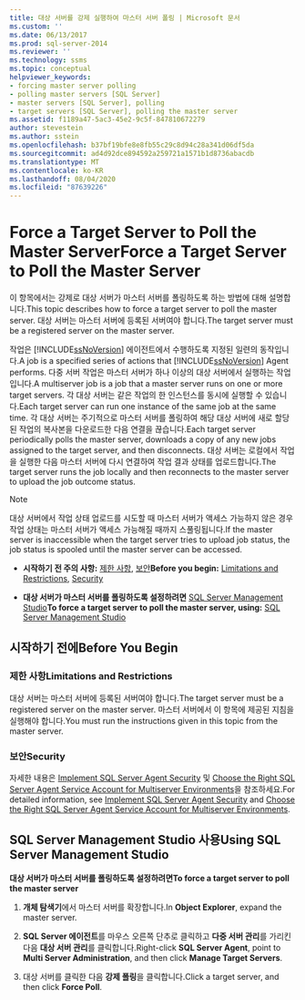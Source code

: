 ```yaml
---
title: 대상 서버를 강제 실행하여 마스터 서버 폴링 | Microsoft 문서
ms.custom: ''
ms.date: 06/13/2017
ms.prod: sql-server-2014
ms.reviewer: ''
ms.technology: ssms
ms.topic: conceptual
helpviewer_keywords:
- forcing master server polling
- polling master servers [SQL Server]
- master servers [SQL Server], polling
- target servers [SQL Server], polling the master server
ms.assetid: f1189a47-5ac3-45e2-9c5f-847810672279
author: stevestein
ms.author: sstein
ms.openlocfilehash: b37bf19bfe8e8fb55c29c8d94c28a341d06df5da
ms.sourcegitcommit: ad4d92dce894592a259721a1571b1d8736abacdb
ms.translationtype: MT
ms.contentlocale: ko-KR
ms.lasthandoff: 08/04/2020
ms.locfileid: "87639226"
---
```

# <a name="force-a-target-server-to-poll-the-master-server"></a><span data-ttu-id="f46ed-102">Force a Target Server to Poll the Master Server</span><span class="sxs-lookup"><span data-stu-id="f46ed-102">Force a Target Server to Poll the Master Server</span></span>
  <span data-ttu-id="f46ed-103">이 항목에서는 강제로 대상 서버가 마스터 서버를 폴링하도록 하는 방법에 대해 설명합니다.</span><span class="sxs-lookup"><span data-stu-id="f46ed-103">This topic describes how to force a target server to poll the master server.</span></span> <span data-ttu-id="f46ed-104">대상 서버는 마스터 서버에 등록된 서버여야 합니다.</span><span class="sxs-lookup"><span data-stu-id="f46ed-104">The target server must be a registered server on the master server.</span></span>  
  
 <span data-ttu-id="f46ed-105">작업은 [!INCLUDE[ssNoVersion](../../includes/ssnoversion-md.md)] 에이전트에서 수행하도록 지정된 일련의 동작입니다.</span><span class="sxs-lookup"><span data-stu-id="f46ed-105">A job is a specified series of actions that [!INCLUDE[ssNoVersion](../../includes/ssnoversion-md.md)] Agent performs.</span></span> <span data-ttu-id="f46ed-106">다중 서버 작업은 마스터 서버가 하나 이상의 대상 서버에서 실행하는 작업입니다.</span><span class="sxs-lookup"><span data-stu-id="f46ed-106">A multiserver job is a job that a master server runs on one or more target servers.</span></span> <span data-ttu-id="f46ed-107">각 대상 서버는 같은 작업의 한 인스턴스를 동시에 실행할 수 있습니다.</span><span class="sxs-lookup"><span data-stu-id="f46ed-107">Each target server can run one instance of the same job at the same time.</span></span> <span data-ttu-id="f46ed-108">각 대상 서버는 주기적으로 마스터 서버를 폴링하여 해당 대상 서버에 새로 할당된 작업의 복사본을 다운로드한 다음 연결을 끊습니다.</span><span class="sxs-lookup"><span data-stu-id="f46ed-108">Each target server periodically polls the master server, downloads a copy of any new jobs assigned to the target server, and then disconnects.</span></span> <span data-ttu-id="f46ed-109">대상 서버는 로컬에서 작업을 실행한 다음 마스터 서버에 다시 연결하여 작업 결과 상태를 업로드합니다.</span><span class="sxs-lookup"><span data-stu-id="f46ed-109">The target server runs the job locally and then reconnects to the master server to upload the job outcome status.</span></span>  
  
> [!NOTE]  
>  <span data-ttu-id="f46ed-110">대상 서버에서 작업 상태 업로드를 시도할 때 마스터 서버가 액세스 가능하지 않은 경우 작업 상태는 마스터 서버가 액세스 가능해질 때까지 스풀링됩니다.</span><span class="sxs-lookup"><span data-stu-id="f46ed-110">If the master server is inaccessible when the target server tries to upload job status, the job status is spooled until the master server can be accessed.</span></span>  
  
-   <span data-ttu-id="f46ed-111">**시작하기 전 주의 사항:**  [제한 사항](#Restrictions), [보안](#Security)</span><span class="sxs-lookup"><span data-stu-id="f46ed-111">**Before you begin:**  [Limitations and Restrictions](#Restrictions), [Security](#Security)</span></span>  
  
-   <span data-ttu-id="f46ed-112">**대상 서버가 마스터 서버를 폴링하도록 설정하려면**  [SQL Server Management Studio](#SSMS)</span><span class="sxs-lookup"><span data-stu-id="f46ed-112">**To force a target server to poll the master server, using:**  [SQL Server Management Studio](#SSMS)</span></span>  
  
##  <a name="before-you-begin"></a><a name="BeforeYouBegin"></a> <span data-ttu-id="f46ed-113">시작하기 전에</span><span class="sxs-lookup"><span data-stu-id="f46ed-113">Before You Begin</span></span>  
  
###  <a name="limitations-and-restrictions"></a><a name="Restrictions"></a> <span data-ttu-id="f46ed-114">제한 사항</span><span class="sxs-lookup"><span data-stu-id="f46ed-114">Limitations and Restrictions</span></span>  
 <span data-ttu-id="f46ed-115">대상 서버는 마스터 서버에 등록된 서버여야 합니다.</span><span class="sxs-lookup"><span data-stu-id="f46ed-115">The target server must be a registered server on the master server.</span></span> <span data-ttu-id="f46ed-116">마스터 서버에서 이 항목에 제공된 지침을 실행해야 합니다.</span><span class="sxs-lookup"><span data-stu-id="f46ed-116">You must run the instructions given in this topic from the master server.</span></span>  
  
###  <a name="security"></a><a name="Security"></a> <span data-ttu-id="f46ed-117">보안</span><span class="sxs-lookup"><span data-stu-id="f46ed-117">Security</span></span>  
 <span data-ttu-id="f46ed-118">자세한 내용은 [Implement SQL Server Agent Security](implement-sql-server-agent-security.md) 및 [Choose the Right SQL Server Agent Service Account for Multiserver Environments](choose-the-right-sql-server-agent-service-account-for-multiserver-environments.md)을 참조하세요.</span><span class="sxs-lookup"><span data-stu-id="f46ed-118">For detailed information, see [Implement SQL Server Agent Security](implement-sql-server-agent-security.md) and [Choose the Right SQL Server Agent Service Account for Multiserver Environments](choose-the-right-sql-server-agent-service-account-for-multiserver-environments.md).</span></span>  
  
##  <a name="using-sql-server-management-studio"></a><a name="SSMS"></a> <span data-ttu-id="f46ed-119">SQL Server Management Studio 사용</span><span class="sxs-lookup"><span data-stu-id="f46ed-119">Using SQL Server Management Studio</span></span>  
 <span data-ttu-id="f46ed-120">**대상 서버가 마스터 서버를 폴링하도록 설정하려면**</span><span class="sxs-lookup"><span data-stu-id="f46ed-120">**To force a target server to poll the master server**</span></span>  
  
1.  <span data-ttu-id="f46ed-121">**개체 탐색기**에서 마스터 서버를 확장합니다.</span><span class="sxs-lookup"><span data-stu-id="f46ed-121">In **Object Explorer**, expand the master server.</span></span>  
  
2.  <span data-ttu-id="f46ed-122">**SQL Server 에이전트**를 마우스 오른쪽 단추로 클릭하고 **다중 서버 관리**를 가리킨 다음 **대상 서버 관리**를 클릭합니다.</span><span class="sxs-lookup"><span data-stu-id="f46ed-122">Right-click **SQL Server Agent**, point to **Multi Server Administration**, and then click **Manage Target Servers**.</span></span>  
  
3.  <span data-ttu-id="f46ed-123">대상 서버를 클릭한 다음 **강제 폴링**을 클릭합니다.</span><span class="sxs-lookup"><span data-stu-id="f46ed-123">Click a target server, and then click **Force Poll**.</span></span>  
  
  
